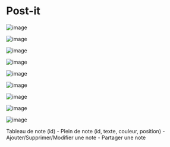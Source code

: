 # Post-it
![image](https://github.com/clermont80/Post-it/assets/67257097/37df5340-4c54-4196-b52f-8ecffec4f2f0)

![image](https://github.com/clermont80/Post-it/assets/67257097/2181a086-ca3b-46a8-b1c3-1b5307a87e03)

![image](https://github.com/clermont80/Post-it/assets/67257097/3ff60ea5-0bba-4138-850e-ce661e1cf827)


![image](https://github.com/clermont80/Post-it/assets/67257097/d7f27880-4893-44a2-a654-4de79acc4939)


![image](https://github.com/clermont80/Post-it/assets/67257097/90eefa91-63b5-4821-9277-3f5154fb91c6)

![image](https://github.com/clermont80/Post-it/assets/67257097/b7fc6216-4cdc-4717-b36c-b3dc898eab40)

![image](https://github.com/clermont80/Post-it/assets/67257097/87f140d6-d57b-4c53-b4d4-4f96af368507)

![image](https://github.com/clermont80/Post-it/assets/67257097/d245131e-d816-4ef2-a79f-1a7988783e07)

![image](https://github.com/clermont80/Post-it/assets/67257097/81edafc3-7305-49a5-8545-7b0edc299c29)







Tableau de note (id)
    - Plein de note (id, texte, couleur, position)
    - Ajouter/Supprimer/Modifier une note
    - Partager une note


